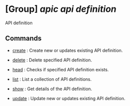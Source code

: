 # [Group] _apic api definition_

API definition

## Commands

- [create](/Commands/apic/api/definition/_create.md)
: Create new or updates existing API definition.

- [delete](/Commands/apic/api/definition/_delete.md)
: Delete specified API definition.

- [head](/Commands/apic/api/definition/_head.md)
: Checks if specified API definition exists.

- [list](/Commands/apic/api/definition/_list.md)
: List a collection of API definitions.

- [show](/Commands/apic/api/definition/_show.md)
: Get details of the API definition.

- [update](/Commands/apic/api/definition/_update.md)
: Update new or updates existing API definition.
